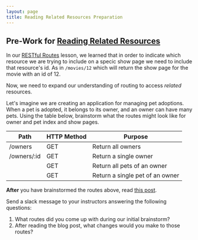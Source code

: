 ```yaml
---
layout: page
title: Reading Related Resources Preparation
---
```


## Pre-Work for [Reading Related Resources](/module3/lessons/Week3/ReadingRelatedResources)

In our [RESTful Routes](/module3/lessons/Week2/RestfulRoutes.md) lesson, we learned that in order to indicate which resource we are trying to include on a specic show page we need to include that resource's id.  As in `/movies/12` which will return the show page for the movie with an id of 12.

Now, we need to expand our understanding of routing to access _related_ resources. 

Let's imagine we are creating an application for managing pet adoptions.  When a pet is adopted, it belongs to its owner, and an owner can have many pets. Using the table below, brainstorm what the routes might look like for owner and pet index and show pages.

| Path | HTTP Method | Purpose |
|--|--|--|
| /owners | GET | Return all owners |
| /owners/:id | GET | Return a single owner |
| | GET | Return all pets of an owner |
| | GET | Return a single pet of an owner |

**After** you have brainstormed the routes above, read [this post](https://www.moesif.com/blog/technical/api-design/REST-API-Design-Best-Practices-for-Sub-and-Nested-Resources/).  

<section class='call-to-action' markdown='1'>

Send a slack message to your instructors answering the following questions:
1. What routes did you come up with during our initial brainstorm?
2. After reading the blog post, what changes would you make to those routes?

</section>